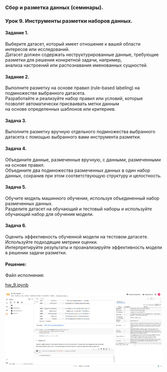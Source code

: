 ### Сбор и разметка данных (семинары).  
### Урок 9. Инструменты разметки наборов данных.  
  
#### Задание 1.  
Выберите датасет, который имеет отношение к вашей области интересов или исследований.  
Датасет должен содержать неструктурированные данные, требующие разметки для решения конкретной задачи, например,  
анализа настроений или распознавания именованных сущностей.  
  
#### Задание 2.  
Выполните разметку на основе правил (rule-based labeling) на подмножестве выбранного датасета.  
Разработайте и реализуйте набор правил или условий, которые позволят автоматически присваивать метки данным  
на основе определенных шаблонов или критериев.  
  
#### Задача 3.  
Выполните разметку вручную отдельного подмножества выбранного датасета с помощью выбранного вами инструмента разметки.  
  
#### Задача 4.  
Объедините данные, размеченные вручную, с данными, размеченными на основе правил.  
Объедините два подмножества размеченных данных в один набор данных, сохранив при этом соответствующую структуру и целостность.  
  
#### Задача 5.  
Обучите модель машинного обучения, используя объединенный набор размеченных данных.  
Разделите датасет на обучающий и тестовый наборы и используйте обучающий набор для обучения модели.  
  
#### Задача 6.  
Оценить эффективность обученной модели на тестовом датасете. Используйте подходящие метрики оценки.  
Интерпретируйте результаты и проанализируйте эффективность модели в решении задачи разметки.  
  
#### Решение:  
  
Файл исполнения:  
  
[hw_9.ipynb](hw_9.ipynb)  
  
![hw_9.png](hw_9.png)